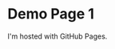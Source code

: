 <!DOCTYPE html>
<html>
<body>
<h1>Demo Page 1</h1>
<p>I'm hosted with GitHub Pages.</p>
</body>
</html>
